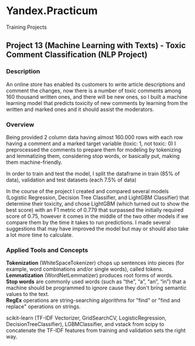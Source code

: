 # Yandex.Practicum
Training Projects

## Project 13 (Machine Learning with Texts) - Toxic Comment Classification (NLP Project)


### Description
An online store has enabled its customers to write article descriptions and comment the changes, now there is a number of toxic comments among 160 thousand written ones, and there will be new ones, so I built a machine learning model that predicts toxicity of new comments by learning from the written and marked ones and it should assist the moderators.

### Overview

Being provided 2 column data having almost 160.000 rows with each row having a comment and a marked target variable (toxic: 1, not toxic: 0) I preprocessed the comments to prepare them for modeling by tokenizing and lemmatizing them, considering stop words, or basically put, making them machine-friendly. 

In order to train and test the model, I split the dataframe in train (85% of data), validation and test datasets (each 7.5% of data)

In the course of the project I created and compared several models (Logistic Regression, Decision Tree Classifier, and LightGBM Classifier) that determine their toxicity, and chose LightGBM (which turned out to show the best score) with an F1 metric of 0.779 that surpassed the initially required score of 0.75, however it comes in the middle of the two other models if we compare them by the time it takes to run predictions. I made several suggestions that may have improved the model but may or should also take a lot more time to calculate.

### Applied Tools and Concepts
**Tokenization** (WhiteSpaceTokenizer) chops up sentences into pieces (for example, word combinations and/or single words), called tokens. \
**Lemmatization** (WordNetLemmatizer) produces root forms of words. \
**Stop words** are commonly used words (such as “the”, “a”, “an”, “in”) that a machine should be programmed to ignore cause they don't bring semantic values to the text. \
**RegEx** operations are string-searching algorithms for "find" or "find and replace" operations on strings.

scikit-learn (TF-IDF Vectorizer, GridSearchCV, LogisticRegression, DecisionTreeClassifier), LGBMClassifier, and vstack from scipy to concatenate the TF-IDF features from training and validation sets the right way.
